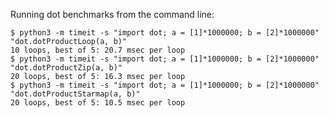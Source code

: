 Running dot benchmarks from the command line:

    $ python3 -m timeit -s "import dot; a = [1]*1000000; b = [2]*1000000" "dot.dotProductLoop(a, b)"
    10 loops, best of 5: 20.7 msec per loop
    $ python3 -m timeit -s "import dot; a = [1]*1000000; b = [2]*1000000" "dot.dotProductZip(a, b)"
    20 loops, best of 5: 16.3 msec per loop
    $ python3 -m timeit -s "import dot; a = [1]*1000000; b = [2]*1000000" "dot.dotProductStarmap(a, b)"
    20 loops, best of 5: 10.5 msec per loop
